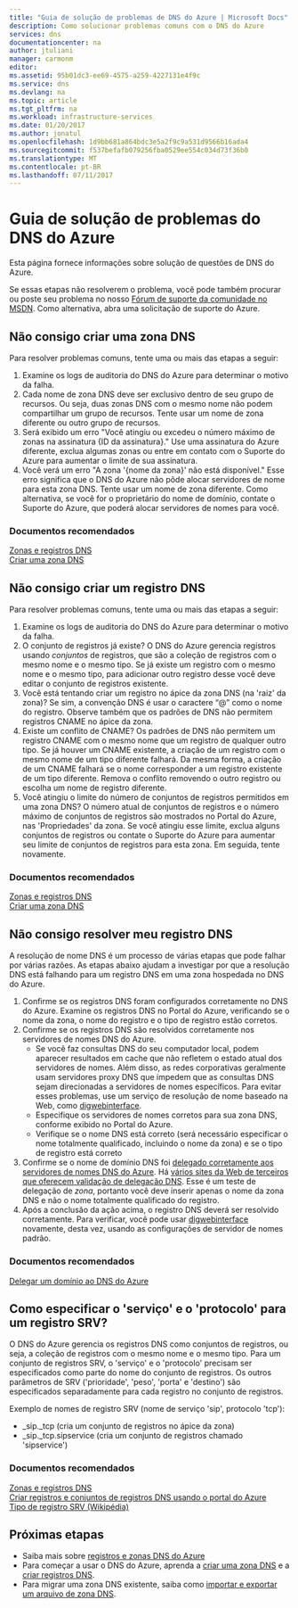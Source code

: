 ```yaml
---
title: "Guia de solução de problemas de DNS do Azure | Microsoft Docs"
description: Como solucionar problemas comuns com o DNS do Azure
services: dns
documentationcenter: na
author: jtuliani
manager: carmonm
editor: 
ms.assetid: 95b01dc3-ee69-4575-a259-4227131e4f9c
ms.service: dns
ms.devlang: na
ms.topic: article
ms.tgt_pltfrm: na
ms.workload: infrastructure-services
ms.date: 01/20/2017
ms.author: jonatul
ms.openlocfilehash: 1d9bb681a864bdc3e5a2f9c9a531d9566b16ada4
ms.sourcegitcommit: f537befafb079256fba0529ee554c034d73f36b0
ms.translationtype: MT
ms.contentlocale: pt-BR
ms.lasthandoff: 07/11/2017
---
```

# <a name="azure-dns-troubleshooting-guide"></a>Guia de solução de problemas do DNS do Azure

Esta página fornece informações sobre solução de questões de DNS do Azure.

Se essas etapas não resolverem o problema, você pode também procurar ou poste seu problema no nosso [Fórum de suporte da comunidade no MSDN](https://social.msdn.microsoft.com/Forums/en-US/home?forum=WAVirtualMachinesVirtualNetwork). Como alternativa, abra uma solicitação de suporte do Azure.


## <a name="i-cant-create-a-dns-zone"></a>Não consigo criar uma zona DNS

Para resolver problemas comuns, tente uma ou mais das etapas a seguir:

1.  Examine os logs de auditoria do DNS do Azure para determinar o motivo da falha.
2.  Cada nome de zona DNS deve ser exclusivo dentro de seu grupo de recursos. Ou seja, duas zonas DNS com o mesmo nome não podem compartilhar um grupo de recursos. Tente usar um nome de zona diferente ou outro grupo de recursos.
3.  Será exibido um erro "Você atingiu ou excedeu o número máximo de zonas na assinatura {ID da assinatura}." Use uma assinatura do Azure diferente, exclua algumas zonas ou entre em contato com o Suporte do Azure para aumentar o limite de sua assinatura.
4.  Você verá um erro "A zona '{nome da zona}' não está disponível." Esse erro significa que o DNS do Azure não pôde alocar servidores de nome para esta zona DNS. Tente usar um nome de zona diferente. Como alternativa, se você for o proprietário do nome de domínio, contate o Suporte do Azure, que poderá alocar servidores de nomes para você.


### <a name="recommended-documents"></a>**Documentos recomendados**

[Zonas e registros DNS](dns-zones-records.md)
<br>
[Criar uma zona DNS](dns-getstarted-create-dnszone-portal.md)

## <a name="i-cant-create-a-dns-record"></a>Não consigo criar um registro DNS

Para resolver problemas comuns, tente uma ou mais das etapas a seguir:

1.  Examine os logs de auditoria do DNS do Azure para determinar o motivo da falha.
2.  O conjunto de registros já existe?  O DNS do Azure gerencia registros usando *conjuntos* de registros, que são a coleção de registros com o mesmo nome e o mesmo tipo. Se já existe um registro com o mesmo nome e o mesmo tipo, para adicionar outro registro desse você deve editar o conjunto de registros existente.
3.  Você está tentando criar um registro no ápice da zona DNS (na 'raiz' da zona)? Se sim, a convenção DNS é usar o caractere “@” como o nome do registro. Observe também que os padrões de DNS não permitem registros CNAME no ápice da zona.
4.  Existe um conflito de CNAME?  Os padrões de DNS não permitem um registro CNAME com o mesmo nome que um registro de qualquer outro tipo. Se já houver um CNAME existente, a criação de um registro com o mesmo nome de um tipo diferente falhará.  Da mesma forma, a criação de um CNAME falhará se o nome corresponder a um registro existente de um tipo diferente. Remova o conflito removendo o outro registro ou escolha um nome de registro diferente.
5.  Você atingiu o limite do número de conjuntos de registros permitidos em uma zona DNS? O número atual de conjuntos de registros e o número máximo de conjuntos de registros são mostrados no Portal do Azure, nas 'Propriedades' da zona. Se você atingiu esse limite, exclua alguns conjuntos de registros ou contate o Suporte do Azure para aumentar seu limite de conjuntos de registros para esta zona. Em seguida, tente novamente. 


### <a name="recommended-documents"></a>**Documentos recomendados**

[Zonas e registros DNS](dns-zones-records.md)
<br>
[Criar uma zona DNS](dns-getstarted-create-dnszone-portal.md)



## <a name="i-cant-resolve-my-dns-record"></a>Não consigo resolver meu registro DNS

A resolução de nome DNS é um processo de várias etapas que pode falhar por várias razões. As etapas abaixo ajudam a investigar por que a resolução DNS está falhando para um registro DNS em uma zona hospedada no DNS do Azure.

1.  Confirme se os registros DNS foram configurados corretamente no DNS do Azure. Examine os registros DNS no Portal do Azure, verificando se o nome da zona, o nome do registro e o tipo de registro estão corretos.
2.  Confirme se os registros DNS são resolvidos corretamente nos servidores de nomes DNS do Azure.
    - Se você faz consultas DNS do seu computador local, podem aparecer resultados em cache que não refletem o estado atual dos servidores de nomes.  Além disso, as redes corporativas geralmente usam servidores proxy DNS que impedem que as consultas DNS sejam direcionadas a servidores de nomes específicos.  Para evitar esses problemas, use um serviço de resolução de nome baseado na Web, como [digwebinterface](http://digwebinterface.com).
    - Especifique os servidores de nomes corretos para sua zona DNS, conforme exibido no Portal do Azure.
    - Verifique se o nome DNS está correto (será necessário especificar o nome totalmente qualificado, incluindo o nome da zona) e se o tipo de registro está correto
3.  Confirme se o nome de domínio DNS foi [delegado corretamente aos servidores de nomes DNS do Azure](dns-domain-delegation.md). Há [vários sites da Web de terceiros que oferecem validação de delegação DNS](https://www.bing.com/search?q=dns+check+tool). Esse é um teste de delegação de *zona*, portanto você deve inserir apenas o nome da zona DNS e não o nome totalmente qualificado do registro.
4.  Após a conclusão da ação acima, o registro DNS deverá ser resolvido corretamente. Para verificar, você pode usar [digwebinterface](http://digwebinterface.com) novamente, desta vez, usando as configurações de servidor de nomes padrão.


### <a name="recommended-documents"></a>**Documentos recomendados**

[Delegar um domínio ao DNS do Azure](dns-domain-delegation.md)



## <a name="how-do-i-specify-the-service-and-protocol-for-an-srv-record"></a>Como especificar o 'serviço' e o 'protocolo' para um registro SRV?

O DNS do Azure gerencia os registros DNS como conjuntos de registros, ou seja, a coleção de registros com o mesmo nome e o mesmo tipo. Para um conjunto de registros SRV, o 'serviço' e o 'protocolo' precisam ser especificados como parte do nome do conjunto de registros. Os outros parâmetros de SRV ('prioridade', 'peso', 'porta' e 'destino') são especificados separadamente para cada registro no conjunto de registros.

Exemplo de nomes de registro SRV (nome de serviço 'sip', protocolo 'tcp'):

- \_sip.\_tcp (cria um conjunto de registros no ápice da zona)
- \_sip.\_tcp.sipservice (cria um conjunto de registros chamado 'sipservice')

### <a name="recommended-documents"></a>**Documentos recomendados**

[Zonas e registros DNS](dns-zones-records.md)
<br>
[Criar registros e conjuntos de registros DNS usando o portal do Azure](dns-getstarted-create-recordset-portal.md)
<br>
[Tipo de registro SRV (Wikipédia)](https://en.wikipedia.org/wiki/SRV_record)


## <a name="next-steps"></a>Próximas etapas

* Saiba mais sobre [registros e zonas DNS do Azure](dns-zones-records.md)
* Para começar a usar o DNS do Azure, aprenda a [criar uma zona DNS](dns-getstarted-create-dnszone-portal.md) e a [criar registros DNS](dns-getstarted-create-recordset-portal.md).
* Para migrar uma zona DNS existente, saiba como [importar e exportar um arquivo de zona DNS](dns-import-export.md).

